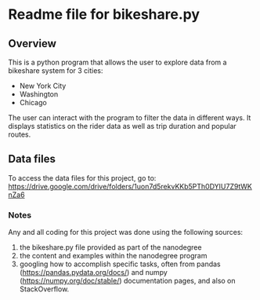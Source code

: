 # Readme file for bikeshare.py

## Overview
This is a python program that allows the user to explore data from a bikeshare system for 3 cities:
- New York City
- Washington
- Chicago

The user can interact with the program to filter the data in different ways. It displays statistics on the rider data as well as trip duration and popular routes.

## Data files
To access the data files for this project, go to:
https://drive.google.com/drive/folders/1uon7d5rekvKKb5PTh0DYIU7Z9tWKnZa6

### Notes
Any and all coding for this project was done using the following sources:
1. the bikeshare.py file provided as part of the nanodegree
2. the content and examples within the nanodegree program
3. googling how to accomplish specific tasks, often from pandas (https://pandas.pydata.org/docs/) and numpy (https://numpy.org/doc/stable/) documentation pages, and also on StackOverflow.
